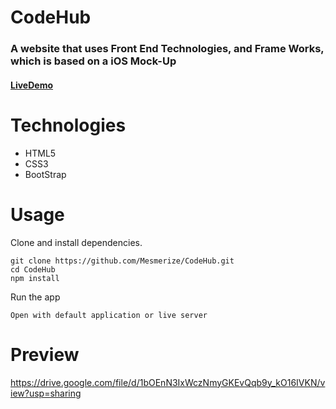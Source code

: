 # CodeHub

### A website that uses Front End Technologies, and Frame Works, which is based on a iOS Mock-Up

#### [LiveDemo](https://devinleejones.github.io/dice-game/)

# Technologies
- HTML5
- CSS3
- BootStrap
# Usage 
Clone and install dependencies.
```
git clone https://github.com/Mesmerize/CodeHub.git
cd CodeHub
npm install
````
Run the app
```
Open with default application or live server
``````
# Preview

https://drive.google.com/file/d/1bOEnN3IxWczNmyGKEvQqb9y_kO16IVKN/view?usp=sharing
